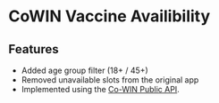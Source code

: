 # CoWIN Vaccine Availibility

## Features

- Added age group filter (18+ / 45+)
- Removed unavailable slots from the original app
- Implemented using the [Co-WIN Public API](https://apisetu.gov.in/public/marketplace/api/cowin).

